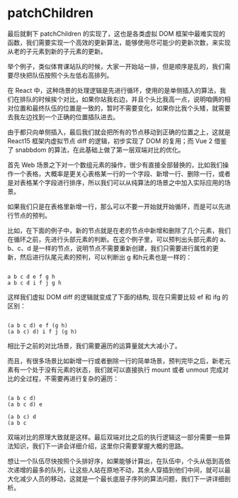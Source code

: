 # patchChildren
最后就剩下 patchChildren 的实现了，这也是各类虚拟 DOM 框架中最难实现的函数，我们需要实现一个高效的更新算法，能够使用尽可能少的更新次数，来实现从老的子元素到新的子元素的更新。

举个例子，类似体育课站队的时候，大家一开始站一排，但是顺序是乱的，我们需要尽快把队伍按照个头左低右高排列。

在 React 中，这种场景的处理逻辑是先进行循环，使用的是单侧插入的算法，我们在排队的时候挨个对比，如果你站我右边，并且个头比我高一点，说明咱俩的相对位置和最终队伍的位置是一致的，暂时不需要变化，如果你比我个头矮，就需要去我左边找到一个正确的位置插队进去。

由于都只向单侧插入，最后我们就会把所有的节点移动到正确的位置之上，这就是 React15 框架内虚拟节点 diff 的逻辑，初步实现了 DOM 的复用；而 Vue 2 借鉴了 snabbdom 的算法，在此基础上做了第一层双端对比的优化。

首先 Web 场景之下对一个数组元素的操作，很少有直接全部替换的，比如我们操作一个表格，大概率是更关心表格某一行的一个字段、新增一行、删除一行，或者是对表格某个字段进行排序，所以我们可以从纯算法的场景之中加入实际应用的场景。

如果我们只是在表格里新增一行，那么可以不要一开始就开始循环，而是可以先进行节点的预判。

比如，在下面的例子中，新的节点就是在老的节点中新增和删除了几个元素，我们在循环之前，先进行头部元素的判断。在这个例子里，可以预判出头部元素的 a、b、c、d 是一样的节点，说明节点不需要重新创建，我们只需要进行属性的更新，然后进行队尾元素的预判，可以判断出 g 和h元素也是一样的：

``````

a b c d e f g h
a b c d i f j g h 
``````

这样我们虚拟 DOM diff 的逻辑就变成了下面的结构, 现在只需要比较 ef 和 ifg 的区别：

``````

(a b c d) e f (g h)
(a b c) d) i f j (g h) 
``````

相比于之前的对比场景，我们需要遍历的运算量就大大减小了。

而且，有很多场景比如新增一行或者删除一行的简单场景，预判完毕之后，新老元素有一个处于没有元素的状态，我们就可以直接执行 mount 或者 unmout 完成对比的全过程，不需要再进行复杂的遍历：
``````

(a b c d)
(a b c d) e

(a b c) d
(a b c
``````

双端对比的原理大致就是这样。最后双端对比之后的执行逻辑这一部分需要一些算法知识，我们下一讲会详细介绍，这里你只需要掌握大概的思路。

想让一个队伍尽快按照个头排好序，如果能够计算出，在队伍中，个头从低到高依次递增的最多的队列，让这些人站在原地不动，其余人穿插到他们中间，就可以最大化减少人员的移动，这就是一个最长底层子序列的算法问题，我们下一讲详细剖析。